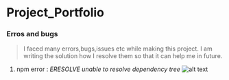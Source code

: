 # Project_Portfolio
### Erros and bugs 
> I faced many errors,bugs,issues etc while making this project. I am writing the solution how I resolve them so that it can help me in future.
1. npm error : <i>ERESOLVE unable to resolve dependency tree</i>
![alt text](http://url/to/img.png)
